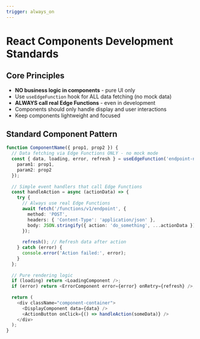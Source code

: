```yaml
---
trigger: always_on
---
```


# React Components Development Standards

## Core Principles
- **NO business logic in components** - pure UI only
- Use `useEdgeFunction` hook for ALL data fetching (no mock data)
- **ALWAYS call real Edge Functions** - even in development
- Components should only handle display and user interactions
- Keep components lightweight and focused

## Standard Component Pattern
```typescript
function ComponentName({ prop1, prop2 }) {
  // Data fetching via Edge Functions ONLY - no mock mode
  const { data, loading, error, refresh } = useEdgeFunction('endpoint-name', {
    param1: prop1,
    param2: prop2
  });
  
  // Simple event handlers that call Edge Functions
  const handleAction = async (actionData) => {
    try {
      // Always use real Edge Functions
      await fetch('/functions/v1/endpoint', {
        method: 'POST',
        headers: { 'Content-Type': 'application/json' },
        body: JSON.stringify({ action: 'do_something', ...actionData })
      });
      
      refresh(); // Refresh data after action
    } catch (error) {
      console.error('Action failed:', error);
    }
  };
  
  // Pure rendering logic
  if (loading) return <LoadingComponent />;
  if (error) return <ErrorComponent error={error} onRetry={refresh} />;
  
  return (
    <div className="component-container">
      <DisplayComponent data={data} />
      <ActionButton onClick={() => handleAction(someData)} />
    </div>
  );
}
